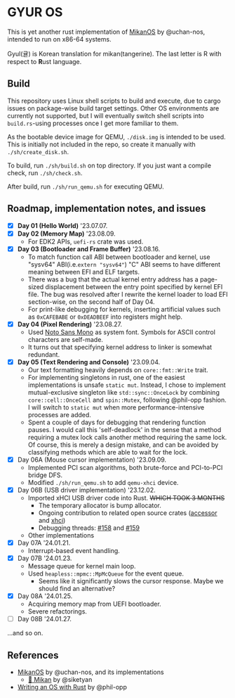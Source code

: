 # GYUR OS

This is yet another rust implementation of [MikanOS](https://github.com/uchan-nos/mikanos) by @uchan-nos, intended to run on x86-64 systems.

Gyul(귤) is Korean translation for mikan(tangerine). The last letter is R with respect to **R**ust language.

## Build
This repository uses Linux shell scripts to build and execute, due to cargo issues on package-wise build target settings.
Other OS environments are currently not supported, but I will eventually switch shell scripts into `build.rs`-using processes once I get more familiar to them.

As the bootable device image for QEMU, `./disk.img` is intended to be used. This is initially not included in the repo, so create it manually with `./sh/create_disk.sh`.

To build, run `./sh/build.sh` on top directory.
If you just want a compile check, run `./sh/check.sh`.

After build, run `./sh/run_qemu.sh` for executing QEMU.

## Roadmap, implementation notes, and issues
- [x] **Day 01 (Hello World)** '23.07.07.
- [x] **Day 02 (Memory Map)** '23.08.09.
  * For EDK2 APIs, `uefi-rs` crate was used.
- [x] **Day 03 (Bootloader and Frame Buffer)** '23.08.16.
  * To match function call ABI between bootloader and kernel, use "sysv64" ABI(i.e.`extern "sysv64"`) "C" ABI seems to have different meaning between EFI and ELF targets.
  * There was a bug that the actual kernel entry address has a page-sized displacement between the entry point specified by kernel EFI file. The bug was resolved after I rewrite the kernel loader to load EFI section-wise, on the second half of Day 04.
  * For print-like debugging for kernels, inserting artificial values such as `0xCAFEBABE` or `0xDEADBEEF` into registers might help.
- [x] **Day 04 (Pixel Rendering)** '23.08.27.
  * Used [Noto Sans Mono](https://fonts.google.com/noto/specimen/Noto+Sans+Mono) as system font. Symbols for ASCII control characters are self-made.
  * It turns out that specifying kernel address to linker is somewhat redundant.
- [x] **Day 05 (Text Rendering and Console)** '23.09.04.
  * Our text formatting heavily depends on `core::fmt::Write` trait.
  * For implementing singletons in rust, one of the easiest implementations is unsafe `static mut`. Instead, I chose to implement mutual-exclusive singleton like `std::sync::OnceLock` by combining `core::cell::OnceCell` and `spin::Mutex`, following @phil-opp fashion. I will switch to `static mut` when more performance-intensive processes are added.
  * Spent a couple of days for debugging that rendering function pauses. I would call this 'self-deadlock' in the sense that a method requiring a mutex lock calls another method requiring the same lock. Of course, this is merely a design mistake, and can be avoided by classifying methods which are able to wait for the lock.
- [x] Day 06A (Mouse cursor implementation) '23.09.09.
  * Implemented PCI scan algorithms, both brute-force and PCI-to-PCI bridge DFS.
  * Modified `./sh/run_qemu.sh` to add `qemu-xhci` device.
- [x] Day 06B (USB driver implementation) '23.12.02.
  * Imported xHCI USB driver code into Rust. ~~WHICH TOOK 3 MONTHS~~
    * The temporary allocator is bump allocator.
    * Ongoing contribution to related open source crates ([accessor](https://github.com/toku-sa-n/accessor) and [xhci](https://github.com/rust-osdev/xhci))
    * Debugging threads: [#158](https://github.com/uchan-nos/os-from-zero/issues/158) and [#159](https://github.com/uchan-nos/os-from-zero/issues/159)
  * Other implementations
- [x] Day 07A '24.01.21.
  * Interrupt-based event handling.
- [x] Day 07B '24.01.23.
  * Message queue for kernel main loop.
  * Used `heapless::mpmc::MpMcQueue` for the event queue.
    * Seems like it significantly slows the cursor response. Maybe we should find an alternative?
- [x] Day 08A '24.01.25.
  * Acquiring memory map from UEFI bootloader.
  * Severe refactorings.
- [ ] Day 08B '24.01.27.

...and so on.

## References
* [MikanOS](https://github.com/uchan-nos/mikanos) by @uchan-nos, and its implementations
  * [🍊 Mikan](https://github.com/siketyan/mikan) by @siketyan
* [Writing an OS with Rust](https://os.phil-opp.com) by @phil-opp